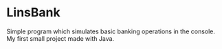 # LinsBank

Simple program which simulates basic banking operations in the console. My first small project made with Java.

